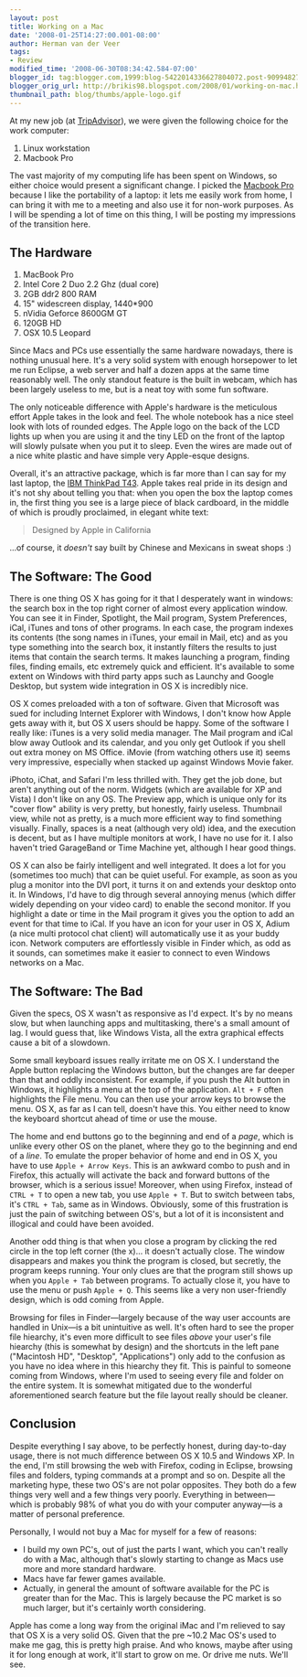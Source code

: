 ```yaml
---
layout: post
title: Working on a Mac
date: '2008-01-25T14:27:00.001-08:00'
author: Herman van der Veer
tags:
- Review
modified_time: '2008-06-30T08:34:42.584-07:00'
blogger_id: tag:blogger.com,1999:blog-5422014336627804072.post-9099482790310530934
blogger_orig_url: http://brikis98.blogspot.com/2008/01/working-on-mac.html
thumbnail_path: blog/thumbs/apple-logo.gif
---
```


At my new job (at [TripAdvisor](http://www.tripadvisor.com/)), we were given 
the following choice for the work computer: 

1. Linux workstation 
1. Macbook Pro 

The vast majority of my computing life has been spent on Windows, so either 
choice would present a significant change. I picked the [Macbook 
Pro](http://www.apple.com/macbookpro/) because I like the portability of a 
laptop: it lets me easily work from home, I can bring it with me to a meeting 
and also use it for non-work purposes.  As I will be spending a lot of time on 
this thing, I will be posting my impressions of the transition here. 

## The Hardware 

1. MacBook Pro 
1. Intel Core 2 Duo 2.2 Ghz (dual core) 
1. 2GB ddr2 800 RAM 
1. 15" widescreen display, 1440*900 
1. nVidia Geforce 8600GM GT 
1. 120GB HD 
1. OSX 10.5 Leopard 

Since Macs and PCs use essentially the same hardware nowadays, there is 
nothing unusual here. It's a very solid system with enough horsepower to let 
me run Eclipse, a web server and half a dozen apps at the same time reasonably 
well. The only standout feature is the built in webcam, which has been largely 
useless to me, but is a neat toy with some fun software. 

The only noticeable difference with Apple's hardware is the meticulous effort 
Apple takes in the look and feel. The whole notebook has a nice steel look 
with lots of rounded edges. The Apple logo on the back of the LCD lights up 
when you are using it and the tiny LED on the front of the laptop will slowly 
pulsate when you put it to sleep. Even the wires are made out of a nice white 
plastic and have simple very Apple-esque designs. 

Overall, it's an attractive package, which is far more than I can say for my 
last laptop, the [IBM ThinkPad 
T43](http://www.notebookreview.com/default.asp?newsID=2285). Apple takes real 
pride in its design and it's not shy about telling you that: when you open the 
box the laptop comes in, the first thing you see is a large piece of black 
cardboard, in the middle of which is proudly proclaimed, in elegant white 
text: 

> Designed by Apple in California

...of course, it *doesn't* say built by Chinese and Mexicans in sweat shops :) 

## The Software: The Good

There is one thing OS X has going for it that I desperately want in windows: 
the search box in the top right corner of almost every application window. You 
can see it in Finder, Spotlight, the Mail program, System Preferences, iCal, 
iTunes and tons of other programs. In each case, the program indexes its 
contents (the song names in iTunes, your email in Mail, etc) and as you type 
something into the search box, it instantly filters the results to just items 
that contain the search terms. It makes launching a program, finding files, 
finding emails, etc extremely quick and efficient. It's available to some 
extent on Windows with third party apps such as Launchy and Google Desktop, 
but system wide integration in OS X is incredibly nice. 

OS X comes preloaded with a ton of software. Given that Microsoft was sued for 
including Internet Explorer with Windows, I don't know how Apple gets away 
with it, but OS X users should be happy. Some of the software I really like: 
iTunes is a very solid media manager. The Mail program and iCal blow away 
Outlook and its calendar, and you only get Outlook if you shell out extra 
money on MS Office. iMovie (from watching others use it) seems very 
impressive, especially when stacked up against Windows Movie faker. 

iPhoto, iChat, and Safari I'm less thrilled with. They get the job done, but 
aren't anything out of the norm. Widgets (which are available for XP and 
Vista) I don't like on any OS. The Preview app, which is unique only for its 
"cover flow" ability is very pretty, but honestly, fairly useless. Thumbnail 
view, while not as pretty, is a much more efficient way to find something 
visually. Finally, spaces is a neat (although very old) idea, and the 
execution is decent, but as I have multiple monitors at work, I have no use 
for it. I also haven't tried GarageBand or Time Machine yet, although I hear 
good things. 

OS X can also be fairly intelligent and well integrated. It does a lot for you 
(sometimes too much) that can be quiet useful. For example, as soon as you 
plug a monitor into the DVI port, it turns it on and extends your desktop onto 
it. In Windows, I'd have to dig through several annoying menus (which differ 
widely depending on your video card) to enable the second monitor. If you 
highlight a date or time in the Mail program it gives you the option to add an 
event for that time to iCal. If you have an icon for your user in OS X, Adium 
(a nice multi protocol chat client) will automatically use it as your buddy 
icon. Network computers are effortlessly visible in Finder which, as odd as it 
sounds, can sometimes make it easier to connect to even Windows networks on a 
Mac. 

## The Software: The Bad

Given the specs, OS X wasn't as responsive as I'd expect. It's  by no means 
slow, but when launching apps and multitasking, there's a small amount of lag. 
I would guess that, like Windows Vista, all the extra graphical effects cause 
a bit of a slowdown. 

Some small keyboard issues really irritate me on OS X. I understand the Apple 
button replacing the Windows button, but the changes are far deeper than that 
and oddly inconsistent. For example, if you push the Alt button in Windows, it 
highlights a menu at the top of the application. `Alt + F` often highlights the 
File menu. You can then use your arrow keys to browse the menu. OS X, as far 
as I can tell, doesn't have this. You either need to know the keyboard 
shortcut ahead of time or use the mouse. 

The home and end buttons go to the beginning and end of a *page*, which is 
unlike every other OS on the planet, where they go to the beginning and end of 
a *line*. To emulate the proper behavior of home and end in OS X, you have to 
use `Apple + Arrow Keys`. This is an awkward combo to push and in 
Firefox, this actually will activate the back and forward buttons of the 
browser, which is a serious issue! Moreover, when using Firefox, instead of 
`CTRL + T` to open a new tab, you use `Apple + T`. But to switch between tabs, 
it's `CTRL + Tab`, same as in Windows. Obviously, some of this frustration is 
just the pain of switching between OS's, but a lot of it is inconsistent and 
illogical and could have been avoided. 

Another odd thing is that when you close a program by clicking the red circle 
in the top left corner (the x)... it doesn't actually close. The window 
disappears and makes you think the program is closed, but secretly, the 
program keeps running. Your only clues are that the program still shows up 
when you `Apple + Tab` between programs. To actually close it, you have to use 
the menu or push `Apple + Q`. This seems like a very non user-friendly design, 
which is odd coming from Apple. 

Browsing for files in Finder&mdash;largely because of the way user accounts are 
handled in Unix&mdash;is a bit unintuitive as well. It's often hard to see the 
proper file hiearchy, it's even more difficult to see files *above* your 
user's file hiearchy (this is somewhat by design) and the shortcuts in the 
left pane ("Macintosh HD", "Desktop", "Applications") only add to the 
confusion as you have no idea where in this hiearchy they fit. This is painful 
to someone coming from Windows, where I'm used to seeing every file and folder 
on the entire system. It is somewhat mitigated due to the wonderful 
aforementioned search feature but the file layout really should be cleaner. 

## Conclusion 

Despite everything I say above, to be perfectly honest, during 
day-to-day usage, there is not much difference between OS X 10.5 and Windows 
XP. In the end, I'm still browsing the web with Firefox, coding in Eclipse, 
browsing files and folders, typing commands at a prompt and so on. Despite all 
the marketing hype, these two OS's are not polar opposites. They both do a few 
things very well and a few things very poorly. Everything in between&mdash;which 
is probably 98% of what you do with your computer anyway&mdash;is a matter of 
personal preference. 

Personally, I would not buy a Mac for myself for a few of reasons: 

* I build my own PC's, out of just the parts I want, which you can't really do 
with a Mac, although that's slowly starting to change as Macs use more and 
more standard hardware. 
* Macs have far fewer games available. 
* Actually, in general the amount of software available for the PC is greater 
than for the Mac. This is largely because the PC market is so much larger, but 
it's certainly worth considering. 

Apple has come a long way from the original iMac and I'm relieved to say that 
OS X is a very solid OS. Given that the pre ~10.2 Mac OS's used to make me 
gag, this is pretty high praise. And who knows, maybe after using it for long 
enough at work, it'll start to grow on me. Or drive me nuts. We'll see. 

